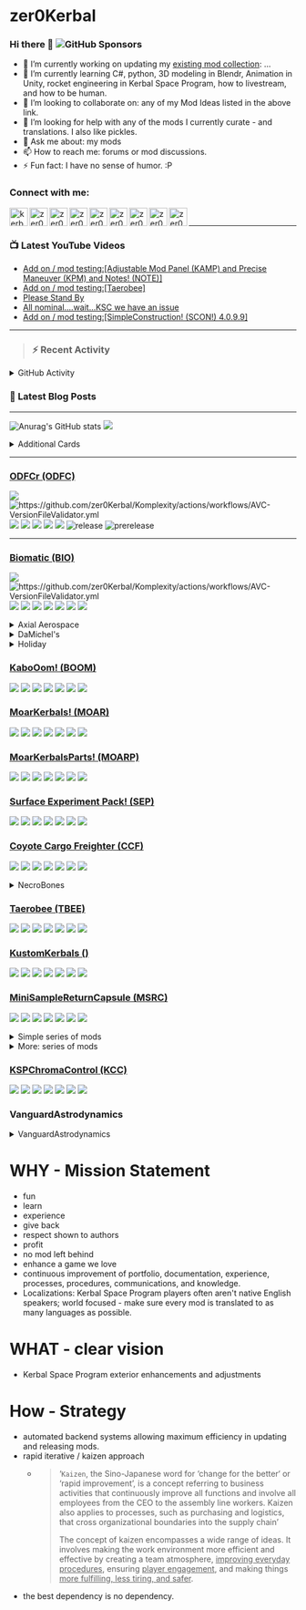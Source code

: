 # zer0Kerbal

### Hi there 👋 ![GitHub Sponsors](https://img.shields.io/github/sponsors/zer0Kerbal?color=purple&label=Github%20Sponsors&style=social)  
- 🔭 I’m currently working on updating my [existing mod collection](https://tinyurl.com/zer0KModTracker): ...
- 🌱 I’m currently learning C#, python, 3D modeling in Blendr, Animation in Unity, rocket engineering in Kerbal Space Program, how to livestream, and how to be human.
- 👯 I’m looking to collaborate on: any of my Mod Ideas listed in the above link.
- 🤔 I’m looking for help with any of the mods I currently curate - and translations. I also like pickles.
- 💬 Ask me about: my mods 
- 📫 How to reach me: forums or mod discussions.
- ⚡ Fun fact: I have no sense of humor. :P

### Connect with me:

<!--[<img align="left" alt="kerbalspaceprogram.com" width="32px" src="https://kerbalspaceprogram.com//favicon.ico" />][website]-->
[<img align="left" alt="kerbalspaceprogram.com" width="32px" src="https://cdn.icon-icons.com/icons2/1381/PNG/32/kerbalspaceprogram_93898.png" />][website]
[<img align="left" alt="zer0Kerbal | CurseForge" width="32px" src="https://cdn.jsdelivr.net/npm/simple-icons@v3/icons/curseforge.svg" />][curseforge]
[<img align="left" alt="zer0Kerbal | CurseForge" width="32px" src="https://cdn.icon-icons.com/icons2/1945/PNG/512/iconfinder-reddit-4661631_122483.png" />][reddit]
[<img align="left" alt="zer0Kerbal | CurseForge" width="32px" src="https://cdn.icon-icons.com/icons2/2429/PNG/512/patreon_logo_icon_147253.png" />][patreon]
[<img align="left" alt="zer0Kerbal | YouTube" width="32px" src="https://cdn.icon-icons.com/icons2/836/PNG/512/Youtube_icon-icons.com_66802.png" />][youtube]
[<img align="left" alt="zer0Kerbal | Twitch" width="32px" src="https://cdn.icon-icons.com/icons2/2699/PNG/512/twitch_logo_icon_170383.png" />][twitch]
[<img align="left" alt="zer0Kerbal | CurseForge" width="32px" src="https://cdn.icon-icons.com/icons2/2699/PNG/512/paypal_logo_icon_168055.png" />][paypal]
[<img align="left" alt="zer0Kerbal | buy me a coffee" width="32px" src="https://www.buymeacoffee.com/assets/img/bmc-meta-new/new/favicon.ico" />][buymeacoffee]
<!-- [<img align="left" alt="zer0Kerbal | buy me a coffee" width="22px" src="https://cdn.jsdelivr.net/npm/simple-icons@v3/icons/buymeacoffee.svg" />][buymeacoffee] -->
[<img align="left" alt="zer0Kerbal | Twitter" width="32px" src="https://cdn.icon-icons.com/icons2/836/PNG/32/Twitter_icon-icons.com_66803.png" />][twitter]
<!-- [<img align="left" alt="zer0Kerbal | Twitter" width="22px" src="https://cdn.jsdelivr.net/npm/simple-icons@v3/icons/twitter.svg" />][twitter] -->
<br />

---

### 📺 Latest YouTube Videos

<!-- YOUTUBE:START -->
- [Add on / mod testing:[Adjustable Mod Panel &lpar;KAMP&rpar; and Precise Maneuver &lpar;KPM&rpar; and Notes! &lpar;NOTE&rpar;]](https://www.youtube.com/watch?v=LQuuWlecPEc)
- [Add on / mod testing:[Taerobee]](https://www.youtube.com/watch?v=-c0VDbEmb40)
- [Please Stand By](https://www.youtube.com/watch?v=jkUy_I7vqc8)
- [All nominal....wait...KSC we have an issue](https://www.youtube.com/watch?v=RWdrVfEaQOU)
- [Add on / mod testing:[SimpleConstruction! &lpar;SCON!&rpar; 4.0.9.9]](https://www.youtube.com/watch?v=j7EWdZ0T-kg)
<!-- YOUTUBE:END -->

---

>### :zap: Recent Activity

<details>
  <summary>GitHub Activity</summary>
  
<!--START_SECTION:activity-->
1. 💪 Opened PR [#11](https://github.com/zer0Kerbal/OrbitalTug/pull/11) in [zer0Kerbal/OrbitalTug](https://github.com/zer0Kerbal/OrbitalTug)
2. ❗️ Opened issue [#9](https://github.com/zer0Kerbal/ExceptionDetector/issues/9) in [zer0Kerbal/ExceptionDetector](https://github.com/zer0Kerbal/ExceptionDetector)
3. ❗️ Opened issue [#8](https://github.com/zer0Kerbal/ExceptionDetector/issues/8) in [zer0Kerbal/ExceptionDetector](https://github.com/zer0Kerbal/ExceptionDetector)
4. ❗️ Opened issue [#7](https://github.com/zer0Kerbal/ExceptionDetector/issues/7) in [zer0Kerbal/ExceptionDetector](https://github.com/zer0Kerbal/ExceptionDetector)
5. ❗️ Opened issue [#6](https://github.com/zer0Kerbal/ExceptionDetector/issues/6) in [zer0Kerbal/ExceptionDetector](https://github.com/zer0Kerbal/ExceptionDetector)
6. 🎉 Merged PR [#5](https://github.com/zer0Kerbal/ExceptionDetector/pull/5) in [zer0Kerbal/ExceptionDetector](https://github.com/zer0Kerbal/ExceptionDetector)
7. 💪 Opened PR [#5](https://github.com/zer0Kerbal/ExceptionDetector/pull/5) in [zer0Kerbal/ExceptionDetector](https://github.com/zer0Kerbal/ExceptionDetector)
8. ❌ Closed PR [#4](https://github.com/zer0Kerbal/ExceptionDetector/pull/4) in [zer0Kerbal/ExceptionDetector](https://github.com/zer0Kerbal/ExceptionDetector)
9. 🎉 Merged PR [#80](https://github.com/zer0Kerbal/MiniSampleReturnCapsule/pull/80) in [zer0Kerbal/MiniSampleReturnCapsule](https://github.com/zer0Kerbal/MiniSampleReturnCapsule)
10. ❗️ Opened issue [#9](https://github.com/zer0Kerbal/NyanCat/issues/9) in [zer0Kerbal/NyanCat](https://github.com/zer0Kerbal/NyanCat)
<!--END_SECTION:activity-->

</details

---

### 📕 Latest Blog Posts

<!-- BLOG-POST-LIST:START -->
<!-- BLOG-POST-LIST:END -->

---

<!--- [![Anurag's GitHub stats](https://github-readme-stats.vercel.app/api?username=zer0Kerbal)](https://github.com/anuraghazra/github-readme-stats) -->
![Anurag's GitHub stats](https://github-readme-stats.vercel.app/api?username=zer0Kerbal&show_icons=true) <img src="https://github-readme-stats.vercel.app/api/top-langs/?username=zer0kerbal&layout=compact&hide_border=true&bg_color=bada55&langs_count=4">  

  <details>
    <summary>Additional Cards</summary>
    


[![Readme Card](https://github-readme-stats.vercel.app/api/pin/?username=zer0Kerbal&repo=Pteron)](https://github.com/zer0Kerbal/Pteron)  

[![Readme Card](https://github-readme-stats.vercel.app/api/pin/?username=zer0Kerbal&repo=MKII-L)](https://github.com/zer0Kerbal/MKII-L) [![Readme Card](https://github-readme-stats.vercel.app/api/pin/?username=zer0Kerbal&repo=MK2Y)](https://github.com/zer0Kerbal/MK2Y)
</details>



***  
### [ODFCr (ODFC)](https://github.com/zer0Kerbal/ODFC)  
![](https://img.shields.io/github/v/release/zer0Kerbal/ODFCr?include_prereleases?style=plastic)
![](https://github.com/zer0Kerbal/Komplexity/actions/workflows/AVC-VersionFileValidator.yml/badge.svg?branch=main "https://github.com/zer0Kerbal/Komplexity/actions/workflows/AVC-VersionFileValidator.yml" )
![](https://img.shields.io/github/repo-size/zer0Kerbal/ODFCr?style=plastic)
![](https://img.shields.io/github/directory-file-count/zer0Kerbal/Biomatic?style=plastic)
![](https://img.shields.io/github/downloads/zer0Kerbal/ODFCr/total?style=plastic)
![](http://img.shields.io/github/labels/zer0Kerbal/ODFCr/help-wanted?style=plastic)
![](https://img.shields.io/github/contributors/zer0kerbal/ODFCr?style=plastic)
![release](https://img.shields.io/github/release-date/zer0kerbal/ODFCr?style=plastic)
![prerelease](https://img.shields.io/github/release-date-pre/zer0kerbal/ODFCr?style=plastic)
*** 

### [Biomatic (BIO)](https://github.com/zer0Kerbal/Biomatic)  
![](https://img.shields.io/github/v/release/zer0Kerbal/Biomatic?include_prereleases?style=plastic)
![](https://github.com/zer0Kerbal/Komplexity/actions/workflows/AVC-VersionFileValidator.yml/badge.svg?branch=main "https://github.com/zer0Kerbal/Komplexity/actions/workflows/AVC-VersionFileValidator.yml" )
![](https://img.shields.io/github/repo-size/zer0Kerbal/Biomatic?style=plastic)
![](https://img.shields.io/github/directory-file-count/zer0Kerbal/Biomatic?style=plastic)
![](https://img.shields.io/github/downloads/zer0Kerbal/Biomatic/total?style=plastic)
![](http://img.shields.io/github/labels/zer0Kerbal/Biomatic/help-wanted?style=plastic)
![](https://img.shields.io/github/contributors/zer0kerbal/Biomatic?style=plastic)
![](https://img.shields.io/github/release-date/zer0kerbal/Biomatic?style=plastic)
![](https://img.shields.io/github/release-date-pre/zer0kerbal/Biomatic?style=plastic)

<details>
  <summary>Axial Aerospace</summary>

  [![Readme Card](https://github-readme-stats.vercel.app/api/pin/?username=zer0Kerbal&repo=Dreamer)](https://github.com/zer0Kerbal/Dreamer)   [![Readme Card](https://github-readme-stats.vercel.app/api/pin/?username=zer0Kerbal&repo=Whimchaser)](https://github.com/zer0Kerbal/WhimChaser)

  [![Readme Card](https://github-readme-stats.vercel.app/api/pin/?username=zer0Kerbal&repo=SimpleCargoSolutions)](https://github.com/zer0Kerbal/SimpleCargoSolutions) [![Readme Card](https://github-readme-stats.vercel.app/api/pin/?username=zer0Kerbal&repo=LanderTek)](https://github.com/zer0Kerbal/LanderTek)

  ### [Dreamer (AAD)](https://github.com/zer0Kerbal/Dreamer)
  
  ![](https://github.com/zer0Kerbal/Dreamer/actions/workflows/greetings.yml/badge.svg) ![](https://github.com/zer0Kerbal/Dreamer/actions/workflows/AVC-VersionFileValidator.yml/badge.svg?branch=master) 
  ![](https://img.shields.io/github/downloads/zer0Kerbal/Dreamer/total?style=plastic) ![](https://img.shields.io/github/repo-size/zer0Kerbal/Dreamer?style=plastic) ![](https://img.shields.io/github/contributors/zer0kerbal/Dreamer?style=plastic) ![](https://img.shields.io/github/release-date/zer0kerbal/Dreamer?style=plastic) ![](https://img.shields.io/github/release-date-pre/zer0kerbal/Dreamer?style=plastic)

  ### [WhimChaserr (AAWC))](https://github.com/zer0Kerbal/WhimChaserr)
  
  ![](https://github.com/zer0Kerbal/WhimChaserr/actions/workflows/greetings.yml/badge.svg) ![](https://github.com/zer0Kerbal/WhimChaserr/actions/workflows/AVC-VersionFileValidator.yml/badge.svg?branch=master) 
  ![](https://img.shields.io/github/downloads/zer0Kerbal/WhimChaserr/total?style=plastic) ![](https://img.shields.io/github/repo-size/zer0Kerbal/WhimChaserr?style=plastic) ![](https://img.shields.io/github/contributors/zer0kerbal/WhimChaserr?style=plastic) ![](https://img.shields.io/github/release-date/zer0kerbal/WhimChaserr?style=plastic) ![](https://img.shields.io/github/release-date-pre/zer0kerbal/WhimChaser?style=plastic)

  ### [Simple Cargo Solutions (AASC)](https://github.com/zer0Kerbal/SimpleCargoSolution)
  
  ![](https://github.com/zer0Kerbal/SimpleCargoSolution/actions/workflows/greetings.yml/badge.svg) ![](https://github.com/zer0Kerbal/SimpleCargoSolution/actions/workflows/AVC-VersionFileValidator.yml/badge.svg?branch=master) 
  ![](https://img.shields.io/github/downloads/zer0Kerbal/SimpleCargoSolution/total?style=plastic) ![](https://img.shields.io/github/repo-size/zer0Kerbal/SimpleCargoSolution?style=plastic) ![](https://img.shields.io/github/contributors/zer0kerbal/SimpleCargoSolution?style=plastic) ![](https://img.shields.io/github/release-date/zer0kerbal/SimpleCargoSolution?style=plastic) ![](https://img.shields.io/github/release-date-pre/zer0kerbal/SimpleCargoSolution?style=plastic)

  ### [LanderTek (AALT)](https://github.com/zer0Kerbal/LanderTek)
  
  ![](https://github.com/zer0Kerbal/LanderTek/actions/workflows/greetings.yml/badge.svg) ![](https://github.com/zer0Kerbal/LanderTek/actions/workflows/AVC-VersionFileValidator.yml/badge.svg?branch=master) 
  ![](https://img.shields.io/github/downloads/zer0Kerbal/LanderTek/total?style=plastic) ![](https://img.shields.io/github/repo-size/zer0Kerbal/LanderTek?style=plastic) ![](https://img.shields.io/github/contributors/zer0kerbal/LanderTek?style=plastic) ![](https://img.shields.io/github/release-date/zer0kerbal/LanderTek?style=plastic) ![](https://img.shields.io/github/release-date-pre/zer0kerbal/LanderTek?style=plastic)

</details>

<details>
   <summary>DaMichel's</summary>
  
   [![Readme Card](https://github-readme-stats.vercel.app/api/pin/?username=zer0Kerbal&repo=DaMichel)](https://github.com/zer0Kerbal/DaMichel)   [![Readme Card](https://github-readme-stats.vercel.app/api/pin/?username=zer0Kerbal&repo=AeroRadial)](https://github.com/zer0Kerbal/AeroRadial) [![Readme Card](https://github-readme-stats.vercel.app/api/pin/?username=zer0Kerbal&repo=Fuselage)](https://github.com/zer0Kerbal/Fuselage) [![Readme Card](https://github-readme-stats.vercel.app/api/pin/?username=zer0Kerbal&repo=SphericalTanks)](https://github.com/zer0Kerbal/SphericalTanks) [![Readme Card](https://github-readme-stats.vercel.app/api/pin/?username=zer0Kerbal&repo=Cargobays)](https://github.com/zer0Kerbal/CargoBays) 

### [DaMichel's Part Pack (DMPP)](https://github.com/zer0Kerbal/DaMichel)
  
  ![](https://github.com/zer0Kerbal/DaMichel/actions/workflows/greetings.yml/badge.svg) ![](https://github.com/zer0Kerbal/DaMichel/actions/workflows/AVC-VersionFileValidator.yml/badge.svg?branch=master) 
  ![](https://img.shields.io/github/downloads/zer0Kerbal/DaMichel/total?style=plastic) ![](https://img.shields.io/github/repo-size/zer0Kerbal/DaMichel?style=plastic) ![](https://img.shields.io/github/contributors/zer0kerbal/DaMichel?style=plastic) ![](https://img.shields.io/github/release-date/zer0kerbal/DaMichel?style=plastic) ![](https://img.shields.io/github/release-date-pre/zer0kerbal/DaMichel?style=plastic)

### [AeroRadial (DMAR)](https://github.com/zer0Kerbal/AeroRadial)
  
  ![](https://github.com/zer0Kerbal/AeroRadial/actions/workflows/greetings.yml/badge.svg) ![](https://github.com/zer0Kerbal/AeroRadial/actions/workflows/AVC-VersionFileValidator.yml/badge.svg?branch=master) 
  ![](https://img.shields.io/github/downloads/zer0Kerbal/AeroRadial/total?style=plastic) ![](https://img.shields.io/github/repo-size/zer0Kerbal/AeroRadial?style=plastic) ![](https://img.shields.io/github/contributors/zer0kerbal/AeroRadial?style=plastic) ![](https://img.shields.io/github/release-date/zer0kerbal/AeroRadial?style=plastic) ![](https://img.shields.io/github/release-date-pre/zer0kerbal/AeroRadial?style=plastic)

### [Fuselage (DMFS)](https://github.com/zer0Kerbal/Fuselage)
  
  ![](https://github.com/zer0Kerbal/Fuselage/actions/workflows/greetings.yml/badge.svg) ![](https://github.com/zer0Kerbal/Fuselage/actions/workflows/AVC-VersionFileValidator.yml/badge.svg?branch=master) 
  ![](https://img.shields.io/github/downloads/zer0Kerbal/Fuselage/total?style=plastic) ![](https://img.shields.io/github/repo-size/zer0Kerbal/Fuselage?style=plastic) ![](https://img.shields.io/github/contributors/zer0kerbal/Fuselage?style=plastic) ![](https://img.shields.io/github/release-date/zer0kerbal/Fuselage?style=plastic) ![](https://img.shields.io/github/release-date-pre/zer0kerbal/Fuselage?style=plastic)

### [CargoBays (DMCB)](https://github.com/zer0Kerbal/CargoBays)
  
  ![](https://github.com/zer0Kerbal/CargoBays/actions/workflows/greetings.yml/badge.svg) ![](https://github.com/zer0Kerbal/CargoBays/actions/workflows/AVC-VersionFileValidator.yml/badge.svg?branch=master) 
  ![](https://img.shields.io/github/downloads/zer0Kerbal/CargoBays/total?style=plastic) ![](https://img.shields.io/github/repo-size/zer0Kerbal/CargoBays?style=plastic) ![](https://img.shields.io/github/contributors/zer0kerbal/CargoBays?style=plastic) ![](https://img.shields.io/github/release-date/zer0kerbal/CargoBays?style=plastic) ![](https://img.shields.io/github/release-date-pre/zer0kerbal/CargoBays?style=plastic)

### [SphericalTanks (DMST)](https://github.com/zer0Kerbal/SphericalTanks)
  
  ![](https://github.com/zer0Kerbal/SphericalTanks/actions/workflows/greetings.yml/badge.svg) ![](https://github.com/zer0Kerbal/SphericalTanks/actions/workflows/AVC-VersionFileValidator.yml/badge.svg?branch=master) 
  ![](https://img.shields.io/github/downloads/zer0Kerbal/SphericalTanks/total?style=plastic) ![](https://img.shields.io/github/repo-size/zer0Kerbal/SphericalTanks?style=plastic) ![](https://img.shields.io/github/contributors/zer0kerbal/SphericalTanks?style=plastic) ![](https://img.shields.io/github/release-date/zer0kerbal/SphericalTanks?style=plastic) ![](https://img.shields.io/github/release-date-pre/zer0kerbal/SphericalTanks?style=plastic)

</details>

<details>
 <summary>Holiday</summary>
   
### [JackOLantern](https://github.com/zer0Kerbal/JackOLantern)  
[![greetings.yml](https://github.com/zer0Kerbal/JackOLantern/actions/workflows/greetings.yml/badge.svg)](https://github.com/zer0Kerbal/JackOLantern/actions/workflows/greetings.yml) ![](https://github.com/zer0Kerbal/JackOLantern/actions/workflows/AVC-VersionFileValidator.yml/badge.svg?branch=master)  
![](https://img.shields.io/github/downloads/zer0Kerbal/JackOLantern/total?style=plastic) ![](https://img.shields.io/github/repo-size/zer0Kerbal/JackOLantern?style=plastic) ![](https://img.shields.io/github/contributors/zer0kerbal/JackOLantern?style=plastic) ![](https://img.shields.io/github/release-date/zer0kerbal/JackOLantern?style=plastic) ![](https://img.shields.io/github/release-date-pre/zer0kerbal/JackOLantern?style=plastic)

### [Halloween](https://github.com/zer0Kerbal/Halloween)  
![](https://github.com/zer0Kerbal/Halloween/actions/workflows/greetings.yml/badge.svg) ![](https://github.com/zer0Kerbal/Halloween/actions/workflows/AVC-VersionFileValidator.yml/badge.svg?branch=master) 
![](https://img.shields.io/github/downloads/zer0Kerbal/Halloween/total?style=plastic) ![](https://img.shields.io/github/repo-size/zer0Kerbal/Halloween?style=plastic) ![](https://img.shields.io/github/contributors/zer0kerbal/Halloween?style=plastic) ![](https://img.shields.io/github/release-date/zer0kerbal/Halloween?style=plastic) ![](https://img.shields.io/github/release-date-pre/zer0kerbal/Halloween?style=plastic)

  </details>
   
### [KaboOom! (BOOM)](https://github.com/zer0Kerbal/Kaboom)  
![](https://github.com/zer0Kerbal/Kaboom/actions/workflows/greetings.yml/badge.svg) ![](https://github.com/zer0Kerbal/Kaboom/actions/workflows/AVC-VersionFileValidator.yml/badge.svg?branch=master) 
![](https://img.shields.io/github/downloads/zer0Kerbal/Kaboom/total?style=plastic) ![](https://img.shields.io/github/repo-size/zer0Kerbal/Kaboom?style=plastic) ![](https://img.shields.io/github/contributors/zer0kerbal/Kaboom?style=plastic) ![](https://img.shields.io/github/release-date/zer0kerbal/Kaboom?style=plastic) ![](https://img.shields.io/github/release-date-pre/zer0kerbal/Kaboom?style=plastic)

### [MoarKerbals! (MOAR)](https://github.com/zer0Kerbal/MoarKerbals)  
![](https://github.com/zer0Kerbal/MoarKerbals/actions/workflows/greetings.yml/badge.svg) ![](https://github.com/zer0Kerbal/MoarKerbals/actions/workflows/AVC-VersionFileValidator.yml/badge.svg?branch=master) 
![](https://img.shields.io/github/downloads/zer0Kerbal/MoarKerbals/total?style=plastic) ![](https://img.shields.io/github/repo-size/zer0Kerbal/MoarKerbals?style=plastic) ![](https://img.shields.io/github/contributors/zer0kerbal/MoarKerbals?style=plastic) ![](https://img.shields.io/github/release-date/zer0kerbal/MoarKerbals?style=plastic) ![](https://img.shields.io/github/release-date-pre/zer0kerbal/MoarKerbals?style=plastic)

### [MoarKerbalsParts! (MOARP)](https://github.com/zer0Kerbal/MoarKerbalsParts)  
![](https://github.com/zer0Kerbal/MoarKerbalsParts/actions/workflows/greetings.yml/badge.svg) ![](https://github.com/zer0Kerbal/MoarKerbalsParts/actions/workflows/AVC-VersionFileValidator.yml/badge.svg?branch=master) 
![](https://img.shields.io/github/downloads/zer0Kerbal/MoarKerbalsParts/total?style=plastic) ![](https://img.shields.io/github/repo-size/zer0Kerbal/MoarKerbalsParts?style=plastic) ![](https://img.shields.io/github/contributors/zer0kerbal/MoarKerbalsParts?style=plastic) ![](https://img.shields.io/github/release-date/zer0kerbal/MoarKerbalsParts?style=plastic) ![](https://img.shields.io/github/release-date-pre/zer0kerbal/MoarKerbalsParts?style=plastic)

### [Surface Experiment Pack! (SEP)](https://github.com/zer0Kerbal/SurfaceExperimentPack)  
![](https://github.com/zer0Kerbal/SurfaceExperimentPack/actions/workflows/greetings.yml/badge.svg) ![](https://github.com/zer0Kerbal/SurfaceExperimentPack/actions/workflows/AVC-VersionFileValidator.yml/badge.svg?branch=master) 
![](https://img.shields.io/github/downloads/zer0Kerbal/SurfaceExperimentPack/total?style=plastic) ![](https://img.shields.io/github/repo-size/zer0Kerbal/SurfaceExperimentPack?style=plastic) ![](https://img.shields.io/github/contributors/zer0kerbal/SurfaceExperimentPack?style=plastic) ![](https://img.shields.io/github/release-date/zer0kerbal/SurfaceExperimentPack?style=plastic) ![](https://img.shields.io/github/release-date-pre/zer0kerbal/SurfaceExperimentPack?style=plastic)

### [Coyote Cargo Freighter (CCF)](https://github.com/zer0Kerbal/CoyoteCargoFreighter)  
![](https://github.com/zer0Kerbal/CoyoteCargoFreighter/actions/workflows/greetings.yml/badge.svg) ![](https://github.com/zer0Kerbal/CoyoteCargoFreighter/actions/workflows/AVC-VersionFileValidator.yml/badge.svg?branch=master) 
![](https://img.shields.io/github/downloads/zer0Kerbal/CoyoteCargoFreighter/total?style=plastic) ![](https://img.shields.io/github/repo-size/zer0Kerbal/CoyoteCargoFreighter?style=plastic) ![](https://img.shields.io/github/contributors/zer0kerbal/CoyoteCargoFreighter?style=plastic) ![](https://img.shields.io/github/release-date/zer0kerbal/CoyoteCargoFreighter?style=plastic) ![](https://img.shields.io/github/release-date-pre/zer0kerbal/CoyoteCargoFreighter?style=plastic)

 <details>
   <summary>NecroBones</summary>
   
### [The Burger Mod (BURG)](https://github.com/zer0Kerbal/BurgerMod)  
![](https://github.com/zer0Kerbal/BurgerMod/actions/workflows/greetings.yml/badge.svg) ![](https://github.com/zer0Kerbal/BurgerMod/actions/workflows/AVC-VersionFileValidator.yml/badge.svg?branch=master) 
![](https://img.shields.io/github/downloads/zer0Kerbal/BurgerMod/total?style=plastic) ![](https://img.shields.io/github/repo-size/zer0Kerbal/BurgerMod?style=plastic) ![](https://img.shields.io/github/contributors/zer0kerbal/BurgerMod?style=plastic) ![](https://img.shields.io/github/release-date/zer0kerbal/BurgerMod?style=plastic) ![](https://img.shields.io/github/release-date-pre/zer0kerbal/BurgerMod?style=plastic)

### [The Elephant Engine (NBEE)](https://github.com/zer0Kerbal/ElephantEngine)  
![](https://github.com/zer0Kerbal/ElephantEngine/actions/workflows/greetings.yml/badge.svg) ![](https://github.com/zer0Kerbal/ElephantEngine/actions/workflows/AVC-VersionFileValidator.yml/badge.svg?branch=master) 
![](https://img.shields.io/github/downloads/zer0Kerbal/ElephantEngine/total?style=plastic) ![](https://img.shields.io/github/repo-size/zer0Kerbal/ElephantEngine?style=plastic) ![](https://img.shields.io/github/contributors/zer0kerbal/ElephantEngine?style=plastic) ![](https://img.shields.io/github/release-date/zer0kerbal/ElephantEngine?style=plastic) ![](https://img.shields.io/github/release-date-pre/zer0kerbal/ElephantEngine?style=plastic)

### [Joolian Discovery (NBJD)](https://github.com/zer0Kerbal/JoolianDiscovery)  
![](https://github.com/zer0Kerbal/JoolianDiscovery/actions/workflows/greetings.yml/badge.svg) ![](https://github.com/zer0Kerbal/JoolianDiscovery/actions/workflows/AVC-VersionFileValidator.yml/badge.svg?branch=master) 
![](https://img.shields.io/github/downloads/zer0Kerbal/JoolianDiscovery/total?style=plastic) ![](https://img.shields.io/github/repo-size/zer0Kerbal/JoolianDiscovery?style=plastic) ![](https://img.shields.io/github/contributors/zer0kerbal/JoolianDiscovery?style=plastic) ![](https://img.shields.io/github/release-date/zer0kerbal/JoolianDiscovery?style=plastic) ![](https://img.shields.io/github/release-date-pre/zer0kerbal/JoolianDiscovery?style=plastic)

### [LithobrakeExplorationTechnologies (LET)](https://github.com/zer0Kerbal/LithobrakeExplorationTechnologies)  
![](https://github.com/zer0Kerbal/LithobrakeExplorationTechnologies/actions/workflows/greetings.yml/badge.svg) ![](https://github.com/zer0Kerbal/LithobrakeExplorationTechnologies/actions/workflows/AVC-VersionFileValidator.yml/badge.svg?branch=master) 
![](https://img.shields.io/github/downloads/zer0Kerbal/LithobrakeExplorationTechnologies/total?style=plastic) ![](https://img.shields.io/github/repo-size/zer0Kerbal/LithobrakeExplorationTechnologies?style=plastic) ![](https://img.shields.io/github/contributors/zer0kerbal/LithobrakeExplorationTechnologies?style=plastic) ![](https://img.shields.io/github/release-date/zer0kerbal/LithobrakeExplorationTechnologies?style=plastic) ![](https://img.shields.io/github/release-date-pre/zer0kerbal/LithobrakeExplorationTechnologies?style=plastic)
   
### [Fuel Tanks Plus (FTP)](https://github.com/zer0Kerbal/FuelTanksPlus)  
![](https://github.com/zer0Kerbal/FuelTanksPlus/actions/workflows/greetings.yml/badge.svg) ![](https://github.com/zer0Kerbal/FuelTanksPlus/actions/workflows/AVC-VersionFileValidator.yml/badge.svg?branch=master) 
![](https://img.shields.io/github/downloads/zer0Kerbal/FuelTanksPlus/total?style=plastic) ![](https://img.shields.io/github/repo-size/zer0Kerbal/FuelTanksPlus?style=plastic) ![](https://img.shields.io/github/contributors/zer0kerbal/FuelTanksPlus?style=plastic) ![](https://img.shields.io/github/release-date/zer0kerbal/FuelTanksPlus?style=plastic) ![](https://img.shields.io/github/release-date-pre/zer0kerbal/FuelTanksPlus?style=plastic)

### [SpaceY Heavy Lifters (SYHL)](https://github.com/zer0Kerbal/SpaceY-Lifters)  
![](https://github.com/zer0Kerbal/SpaceY-Lifters/actions/workflows/greetings.yml/badge.svg) ![](https://github.com/zer0Kerbal/SpaceY-Lifters/actions/workflows/AVC-VersionFileValidator.yml/badge.svg?branch=master) 
![](https://img.shields.io/github/downloads/zer0Kerbal/SpaceY-Lifters/total?style=plastic) ![](https://img.shields.io/github/repo-size/zer0Kerbal/SpaceY-Lifters?style=plastic) ![](https://img.shields.io/github/contributors/zer0kerbal/SpaceY-Lifters?style=plastic) ![](https://img.shields.io/github/release-date/zer0kerbal/SpaceY-Lifters?style=plastic) ![](https://img.shields.io/github/release-date-pre/zer0kerbal/SpaceY-Lifters?style=plastic)

### [SpaceYExpanded (SPY)](https://github.com/zer0Kerbal/SpaceYExpanded)  
![](https://github.com/zer0Kerbal/SpaceYExpanded/actions/workflows/greetings.yml/badge.svg) ![](https://github.com/zer0Kerbal/SpaceYExpanded/actions/workflows/AVC-VersionFileValidator.yml/badge.svg?branch=master) 
![](https://img.shields.io/github/downloads/zer0Kerbal/SpaceYExpanded/total?style=plastic) ![](https://img.shields.io/github/repo-size/zer0Kerbal/SpaceYExpanded?style=plastic) ![](https://img.shields.io/github/contributors/zer0kerbal/SpaceYExpanded?style=plastic) ![](https://img.shields.io/github/release-date/zer0kerbal/SpaceYExpanded?style=plastic) ![](https://img.shields.io/github/release-date-pre/zer0kerbal/SpaceYExpanded?style=plastic)

   

### ==BurgerMod - version 0.4==
- license: CC-BY-NC-SA-3.0 ![][CC3]  
- [forum](http://forum.kerbalspaceprogram.com/index.php?/topic/85379-*)
- Github - n/a
- [spacedock](https://spacedock.info/mod/96)
- [Curseforge](https://www.curseforge.com/kerbal/ksp-mods/burger-mod)
- CKAN: BurgerMod

### ColorCodedCans - version 2.0.1
- license: CC-BY-NC-SA ![][CC]  
- [forum](https://forum.kerbalspaceprogram.com/index.php?/topic/94336-*)
- Github - n/a
- [spacedock](https://spacedock.info/mod/91)
- [Curseforge](https://www.curseforge.com/kerbal/ksp-mods/color-coded-canisters)
- CKAN: ColorCodedCans

### ColorfulFuelLines - version 0.3.3
- license: CC-BY-NC-SA ![][CC]  
- [forum](http://forum.kerbalspaceprogram.com/index.php?/topic/115315-*)
- Github - n/a
- [spacedock](https://spacedock.info/mod/94)
- Curseforge: n/a
- CKAN: ColorfulFuelLines

### DiscontinuedParts - version 0.4
- license: CC-BY-NC-SA ![][CC]  
- forum - n/a
- Github - n/a
- [spacedock](https://spacedock.info/mod/137)
- Curseforge: n/a
- CKAN: DiscontinuedParts

### ==ElephantEngine - version 0.2==
- license: CC-BY-NC-SA ![][CC]  
- [forum](http://forum.kerbalspaceprogram.com/index.php?/topic/139162-*)
- Github - n/a
- [spacedock](https://spacedock.info/mod/664)
- Curseforge: n/a
- CKAN: ElephantEngine

### FTPDeprecated - version 1.0
- license: CC-BY-NC-SA ![][CC]  
- [forum](http://forum.kerbalspaceprogram.com/index.php?/topic/97541-*)
- Github - n/a
- [spacedock](https://spacedock.info/mod/387)
- Curseforge: n/a
- CKAN: FTPDeprecated

### FuelTanksPlus - version 2.0.2
- license: CC-BY-NC-SA ![][CC]  
- [forum](http://forum.kerbalspaceprogram.com/index.php?/topic/97541-*)
- Github - n/a
- [spacedock](https://spacedock.info/mod/92)
- [Curseforge](https://www.curseforge.com/kerbal/ksp-mods/fuel-tanks-plus)
- CKAN: FuelTanksPlus

### ==JoolianDiscovery - version 0.8==
- license: CC-BY-NC-SA ![][CC]  
- [forum](http://forum.kerbalspaceprogram.com/index.php?/topic/86030-*)
- Github - n/a
- [spacedock](https://spacedock.info/mod/95)
- [Curseforge](https://www.curseforge.com/kerbal/ksp-mods/joolian-discovery)
- CKAN: JoolianDiscovery

### ==LithobrakeExplorationTechnologies - version 0.4==
- license: CC-BY-NC-SA-4.0 ![][CC4]  
- [forum](https://forum.kerbalspaceprogram.com/index.php?/topic/117527-*)
- Github - n/a
- [spacedock](https://spacedock.info/mod/93)
- Curseforge: n/a
- CKAN: LithobrakeExplorationTechnologies

### ModularRocketSystem - version 1.13.2
- license: CC-BY-NC-SA ![][CC]  
- [forum](http://forum.kerbalspaceprogram.com/index.php?/topic/83959-*)
- Github - n/a
- [spacedock](https://spacedock.info/mod/86)
- [Curseforge](https://www.curseforge.com/kerbal/ksp-mods/modular-rocket-systems-stock-alike-parts-mod)
- CKAN: ModularRocketSystem

### Modular Rocket Systems LITE 
- license: CC-BY-NC-SA-4.0 ![][CC4]  
- [forum](http://forum.kerbalspaceprogram.com/index.php?/topic/83959-*)
- Github - n/a
- [spacedock](https://spacedock.info/mod/87)
- [Curseforge](https://www.curseforge.com/kerbal/ksp-mods/modular-rocket-systems-lite)
- CKAN: ModularRocketSystemsLITE

### RealScaleBoosters - version 0.16
- license: CC-BY-NC-SA ![][CC]  
- [forum](http://forum.kerbalspaceprogram.com/index.php?/topic/130776-*)
- Github - n/a
- [spacedock](https://spacedock.info/mod/90)
- [Curseforge](https://www.curseforge.com/kerbal/ksp-mods/real-scale-boosters)
- CKAN: RealScaleBoosters

### RealScaleBoostersStockalike - version 0.4
- license: CC-BY-NC-SA-4.0 ![][CC4]  
- [forum](http://forum.kerbalspaceprogram.com/index.php?/topic/130776-*)
- Github - n/a
- [spacedock](https://spacedock.info/mod/561)
- Curseforge: n/a
- CKAN: RealScaleBoostersStockalike

### RSSeaDragon - version 0.3.4
- license: CC-BY-NC-SA-4.0 ![][CC4]  
- [forum](http://forum.kerbalspaceprogram.com/index.php?/topic/134934-*)
- Github - n/a
- [spacedock](https://spacedock.info/mod/440)
- Curseforge: n/a
- CKAN: RSSeaDragon

### SpaceY-Expanded - version 1.4
- license: CC-BY-NC-SA-4.0 ![][CC4]  
- [forum](http://forum.kerbalspaceprogram.com/index.php?/topic/120012-*)
- Github - n/a
- [spacedock](https://spacedock.info/mod/89)
- [Curseforge](https://www.curseforge.com/kerbal/ksp-mods/spacey-expanded)
- CKAN: SpaceY-Expanded

### SpaceY-Lifters - version 1.17.2
- license: CC-BY-NC-SA-4.0 ![][CC4]  
- [forum](http://forum.kerbalspaceprogram.com/index.php?/topic/90545-*)
- Github - n/a
- [spacedock](https://spacedock.info/mod/88)
- [Curseforge](https://www.curseforge.com/kerbal/ksp-mods/spacey-heavy-lifters-parts-pack)
- CKAN: SpaceY-Lifters

### Zero Point Inline Fairings - version 1.0.2
- license: CC-BY-NC-SA ![][CC]  
- [forum](http://forum.kerbalspaceprogram.com/index.php?/topic/85178-*)
- Github - n/a
- [spacedock](https://spacedock.info/mod/97)
- [Curseforge](https://www.curseforge.com/kerbal/ksp-mods/zero-point-inline-fairings)
- CKAN: ZeroPointInlineFairings

### Zero Point Inline Fairings LITE (retired)
- LITE [Curseforge](https://www.curseforge.com/kerbal/ksp-mods/zero-point-inline-fairings-lite)

### RealScaleBoosters-Patches
- license: CC0 1.0 Universal ![][CC0]  
- forum - n/a
- [Github](https://github.com/NecroBones/RealScaleBoosters-Patches)
- spacedock - n/a
- Curseforge: n/a
   
  </details>
   
### [Taerobee (TBEE)](https://github.com/zer0Kerbal/Taerobee)  
![](https://github.com/zer0Kerbal/Taerobee/actions/workflows/greetings.yml/badge.svg) ![](https://github.com/zer0Kerbal/Taerobee/actions/workflows/AVC-VersionFileValidator.yml/badge.svg?branch=master) 
![](https://img.shields.io/github/downloads/zer0Kerbal/Taerobee/total?style=plastic) ![](https://img.shields.io/github/repo-size/zer0Kerbal/Taerobee?style=plastic) ![](https://img.shields.io/github/contributors/zer0kerbal/Taerobee?style=plastic) ![](https://img.shields.io/github/release-date/zer0kerbal/Taerobee?style=plastic) ![](https://img.shields.io/github/release-date-pre/zer0kerbal/Taerobee?style=plastic)

### [KustomKerbals ()](https://github.com/zer0Kerbal/KustomKerbals)  
![](https://github.com/zer0Kerbal/KustomKerbals/actions/workflows/greetings.yml/badge.svg) ![](https://github.com/zer0Kerbal/KustomKerbals/actions/workflows/AVC-VersionFileValidator.yml/badge.svg?branch=master) 
![](https://img.shields.io/github/downloads/zer0Kerbal/KustomKerbals/total?style=plastic) ![](https://img.shields.io/github/repo-size/zer0Kerbal/KustomKerbals?style=plastic) ![](https://img.shields.io/github/contributors/zer0kerbal/KustomKerbals?style=plastic) ![](https://img.shields.io/github/release-date/zer0kerbal/KustomKerbals?style=plastic) ![](https://img.shields.io/github/release-date-pre/zer0kerbal/KustomKerbals?style=plastic)

### [MiniSampleReturnCapsule (MSRC)](https://github.com/zer0Kerbal/MiniSampleReturnCapsule)  
![](https://github.com/zer0Kerbal/MiniSampleReturnCapsule/actions/workflows/greetings.yml/badge.svg) ![](https://github.com/zer0Kerbal/MiniSampleReturnCapsule/actions/workflows/AVC-VersionFileValidator.yml/badge.svg?branch=master) 
![](https://img.shields.io/github/downloads/zer0Kerbal/MiniSampleReturnCapsule/total?style=plastic) ![](https://img.shields.io/github/repo-size/zer0Kerbal/MiniSampleReturnCapsule?style=plastic) ![](https://img.shields.io/github/contributors/zer0kerbal/MiniSampleReturnCapsule?style=plastic) ![](https://img.shields.io/github/release-date/zer0kerbal/MiniSampleReturnCapsule?style=plastic) ![](https://img.shields.io/github/release-date-pre/zer0kerbal/MiniSampleReturnCapsule?style=plastic)

 <details>
   <summary>Simple series of mods</summary>
   
  [![Readme Card](https://github-readme-stats.vercel.app/api/pin/?username=zer0Kerbal&repo=SimpleConstruction)](https://github.com/zer0Kerbal/SimpleConstruction) [![Readme Card](https://github-readme-stats.vercel.app/api/pin/?username=zer0Kerbal&repo=SimpleLogistics)](https://github.com/zer0Kerbal/SimpleLogistics)
   [![Readme Card](https://github-readme-stats.vercel.app/api/pin/?username=zer0Kerbal&repo=SimpleLife)](https://github.com/zer0Kerbal/SimpleLife) [![Readme Card](https://github-readme-stats.vercel.app/api/pin/?username=zer0Kerbal&repo=Notes)](https://github.com/zer0Kerbal/Notes)
   
### [SimpleConstruction! (SCON!)](https://github.com/zer0Kerbal/SimpleConstruction)
  
  ![](https://github.com/zer0Kerbal/SimpleConstruction/actions/workflows/greetings.yml/badge.svg) ![](https://github.com/zer0Kerbal/SimpleConstruction/actions/workflows/AVC-VersionFileValidator.yml/badge.svg?branch=master) 
  ![](https://img.shields.io/github/downloads/zer0Kerbal/SimpleConstruction/total?style=plastic) ![](https://img.shields.io/github/repo-size/zer0Kerbal/SimpleConstruction?style=plastic) ![](https://img.shields.io/github/contributors/zer0kerbal/SimpleConstruction?style=plastic) ![](https://img.shields.io/github/release-date/zer0kerbal/SimpleConstruction?style=plastic) ![](https://img.shields.io/github/release-date-pre/zer0kerbal/SimpleConstruction?style=plastic)

### [SimpleLogistics! (SLOG!)](https://github.com/zer0Kerbal/SimpleLogistics)
  
  ![](https://github.com/zer0Kerbal/SimpleLogistics/actions/workflows/greetings.yml/badge.svg) ![](https://github.com/zer0Kerbal/SimpleLogistics/actions/workflows/AVC-VersionFileValidator.yml/badge.svg?branch=master) 
  ![](https://img.shields.io/github/downloads/zer0Kerbal/SimpleLogistics/total?style=plastic) ![](https://img.shields.io/github/repo-size/zer0Kerbal/SimpleLogistics?style=plastic) ![](https://img.shields.io/github/contributors/zer0kerbal/SimpleLogistics?style=plastic) ![](https://img.shields.io/github/release-date/zer0kerbal/SimpleLogistics?style=plastic) ![](https://img.shields.io/github/release-date-pre/zer0kerbal/SimpleLogistics?style=plastic)

### [SimpleLife! (SLIF!)](https://github.com/zer0Kerbal/SimpleLife)
  
  ![](https://github.com/zer0Kerbal/SimpleLife/actions/workflows/greetings.yml/badge.svg) ![](https://github.com/zer0Kerbal/SimpleLife/actions/workflows/AVC-VersionFileValidator.yml/badge.svg?branch=master) 
  ![](https://img.shields.io/github/downloads/zer0Kerbal/SimpleLife/total?style=plastic) ![](https://img.shields.io/github/repo-size/zer0Kerbal/SimpleLife?style=plastic) ![](https://img.shields.io/github/contributors/zer0kerbal/SimpleLife?style=plastic) ![](https://img.shields.io/github/release-date/zer0kerbal/SimpleLife?style=plastic) ![](https://img.shields.io/github/release-date-pre/zer0kerbal/SimpleLife?style=plastic)
   
### [SimpleNotes! (SNOTE)](https://github.com/zer0Kerbal/Notes)  
   
   ![](https://github.com/zer0Kerbal/Notes/actions/workflows/greetings.yml/badge.svg) ![](https://github.com/zer0Kerbal/Notes/actions/workflows/AVC-VersionFileValidator.yml/badge.svg?branch=master) 
   ![](https://img.shields.io/github/downloads/zer0Kerbal/Notes/total?style=plastic) ![](https://img.shields.io/github/repo-size/zer0Kerbal/Notes?style=plastic) ![](https://img.shields.io/github/contributors/zer0kerbal/Notes?style=plastic) ![](https://img.shields.io/github/release-date/zer0kerbal/Notes?style=plastic) ![](https://img.shields.io/github/release-date-pre/zer0kerbal/Notes?style=plastic)
  </details>
  
 <details>
   <summary>More: series of mods</summary>
   
### [More: Hitchhikers! (MHH)](https://github.com/zer0Kerbal/MoreHitchhikers)  
![](https://github.com/zer0Kerbal/MoreHitchhikers/actions/workflows/greetings.yml/badge.svg) ![](https://github.com/zer0Kerbal/MoreHitchhikers/actions/workflows/AVC-VersionFileValidator.yml/badge.svg?branch=master) 
![](https://img.shields.io/github/downloads/zer0Kerbal/MoreHitchhikers/total?style=plastic) ![](https://img.shields.io/github/repo-size/zer0Kerbal/MoreHitchhikers?style=plastic) ![](https://img.shields.io/github/contributors/zer0kerbal/MoreHitchhikers?style=plastic) ![](https://img.shields.io/github/release-date/zer0kerbal/MoreHitchhikers?style=plastic) ![](https://img.shields.io/github/release-date-pre/zer0kerbal/MoreHitchhikers?style=plastic)

### [More: Cupolas! (MCP)](https://github.com/zer0Kerbal/MoreCupolas)  
![](https://github.com/zer0Kerbal/MoreCupolas/actions/workflows/greetings.yml/badge.svg) ![](https://github.com/zer0Kerbal/MoreCupolas/actions/workflows/AVC-VersionFileValidator.yml/badge.svg?branch=master) 
![](https://img.shields.io/github/downloads/zer0Kerbal/MoreCupolas/total?style=plastic) ![](https://img.shields.io/github/repo-size/zer0Kerbal/MoreCupolas?style=plastic) ![](https://img.shields.io/github/contributors/zer0kerbal/MoreCupolas?style=plastic) ![](https://img.shields.io/github/release-date/zer0kerbal/MoreCupolas?style=plastic) ![](https://img.shields.io/github/release-date-pre/zer0kerbal/MoreCupolas?style=plastic)

### [More: ServiceBays! (MSB)](https://github.com/zer0Kerbal/MoreServiceBays)  
![](https://github.com/zer0Kerbal/MoreServiceBays/actions/workflows/greetings.yml/badge.svg) ![](https://github.com/zer0Kerbal/MoreServiceBays/actions/workflows/AVC-VersionFileValidator.yml/badge.svg?branch=master) 
![](https://img.shields.io/github/downloads/zer0Kerbal/MoreServiceBays/total?style=plastic) ![](https://img.shields.io/github/repo-size/zer0Kerbal/MoreServiceBays?style=plastic) ![](https://img.shields.io/github/contributors/zer0kerbal/MoreServiceBays?style=plastic) ![](https://img.shields.io/github/release-date/zer0kerbal/MoreServiceBays?style=plastic) ![](https://img.shields.io/github/release-date-pre/zer0kerbal/MoreServiceBays?style=plastic)

  </details>
   
### [KSPChromaControl (KCC)](https://github.com/zer0Kerbal/KSPChromaControl)  
![](https://github.com/zer0Kerbal/KSPChromaControl/actions/workflows/greetings.yml/badge.svg) ![](https://github.com/zer0Kerbal/KSPChromaControl/actions/workflows/AVC-VersionFileValidator.yml/badge.svg?branch=master) 
![](https://img.shields.io/github/downloads/zer0Kerbal/KSPChromaControl/total?style=plastic) ![](https://img.shields.io/github/repo-size/zer0Kerbal/KSPChromaControl?style=plastic) ![](https://img.shields.io/github/contributors/zer0kerbal/KSPChromaControl?style=plastic) ![](https://img.shields.io/github/release-date/zer0kerbal/KSPChromaControl?style=plastic) ![](https://img.shields.io/github/release-date-pre/zer0kerbal/KSPChromaControl?style=plastic)
  
  ### VanguardAstrodynamics
  
 <details>
   <summary>VanguardAstrodynamics</summary>
   
* VXSeriesI
* VXSeriesII
* Rodent
* KickbackBoosterSegments
* VanguardAstrodynamics
* CustomClusters
* CustomClusters-Stock
* HeatManagement
* KineticPenetrator
* VanguardAstrodynamics.Unity

  </details>
  
# WHY - Mission Statement

* fun
* learn
* experience
* give back
* respect shown to authors
* profit
* no mod left behind
* enhance a game we love
* continuous improvement of portfolio, documentation, experience, processes, procedures, communications, and knowledge.
* Localizations: Kerbal Space Program players often aren't native English speakers; world focused - make sure every mod is translated to as many languages as possible.

# WHAT - clear vision

* Kerbal Space Program exterior enhancements and adjustments

# How - Strategy

* automated backend systems allowing maximum efficiency in updating and releasing mods.
* rapid iterative / kaizen approach
  * > ‘`Kaizen`, the Sino-Japanese word for ‘change for the better‘ or ‘rapid improvement’, is a concept referring to business activities that continuously improve all functions and involve all employees from the CEO to the assembly line workers. Kaizen also applies to processes, such as purchasing and logistics, that cross organizational boundaries into the supply chain’
    >
    > The concept of kaizen encompasses a wide range of ideas. It involves making the work environment more efficient and effective by creating a team atmosphere, <u>improving everyday procedures</u>, ensuring <u>player engagement</u>, and making things <u>more fulfilling, less tiring, and safer</u>.
- the best dependency is no dependency.

<!--
**zer0Kerbal/zer0Kerbal** is a ✨ _special_ ✨ repository because its `README.md` (this file) appears on your GitHub profile.
<img src="https://wakatime.com/share/@926db0f4-33a1-4545-8aa6-88d1f7186f67/18dd85d3-f64d-4bcc-a3c3-65302497efc0.svg" width=600 height=600> -->

[website]: https://forum.kerbalspaceprogram.com/index.php?/profile/190933-zer0kerbal/
[youtube]: https://www.youtube.com/channel/UCp9c8IaK4Gjgfj3O9QxrbDw
[twitter]: https://twitter.com/zer0Kerbal
[curseforge]: https://www.curseforge.com/members/zer0kerbal/projects
[twitch]: https://www.twitch.tv/zer0kerbal

[reddit]: https://www.reddit.com/user/zer0Kerbal
[patreon]: https://www.patreon.com/zer0Kerbal
[paypal]: https://www.paypal.com/donate?hosted_button_id=DC22YHMEJREKL
[buymeacoffee]: http://buymeacoffee.com/zer0Kerbal


